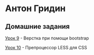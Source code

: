 # Антон Гридин
## Домашние задания

[Урок 9](https://OEMG.github.io/lesson_9/ "Верстка при помощи bootstrap") - Верстка при помощи bootstrap

[Урок 10](https://github.com/OEMG/OEMG.github.io/blob/master/lesson_10/homework.less "LESS файл") - Препроцессор LESS для CSS
